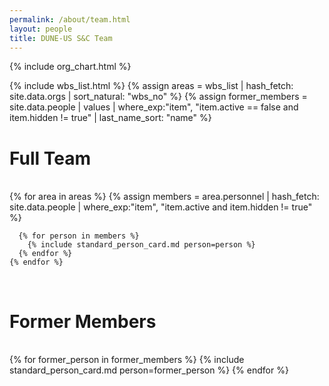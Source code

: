 ```yaml
---
permalink: /about/team.html
layout: people
title: DUNE-US S&C Team
---
```


{% include org_chart.html %}

{% include wbs_list.html %}
{% assign areas = wbs_list | hash_fetch: site.data.orgs | sort_natural: "wbs_no" %}
{% assign former_members = site.data.people | values
                                    | where_exp:"item", "item.active == false and item.hidden != true"
                                    | last_name_sort: "name" %}

<h1>Full Team</h1><br>

<div class="container-fluid">
  <div class="row">
    {% for area in areas %}
      {% assign members = area.personnel | hash_fetch: site.data.people
                                         | where_exp:"item", "item.active and item.hidden != true" %}

      {% for person in members %}
        {% include standard_person_card.md person=person %}
      {% endfor %}
    {% endfor %}
  </div>
</div>

<br>
<h1>Former Members</h1><br>
<div class="container-fluid">
<div class="row">
{% for former_person in former_members %}
    {% include standard_person_card.md person=former_person %}
{% endfor %}
</div>
</div> 
 
